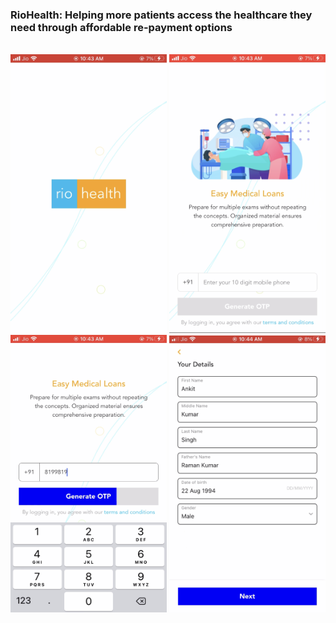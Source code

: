 ### RioHealth: Helping more patients access the healthcare they need through affordable re-payment options

<br>

<div>
   <div>
    <img src="https://github.com/MhtChawla/glimpse-of-mywork/blob/main/Riohealth/1.jpg" width="250" />
    <img src="https://github.com/MhtChawla/glimpse-of-mywork/blob/main/Riohealth/2.jpg" width="250" />
    <img src="https://github.com/MhtChawla/glimpse-of-mywork/blob/main/Riohealth/3.jpg" width="250" />
    <img src="https://github.com/MhtChawla/glimpse-of-mywork/blob/main/Riohealth/4.jpg" width="250" />
  </div>
</div>
